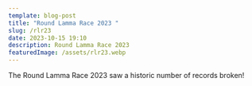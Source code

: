 ```yaml
---
template: blog-post
title: "Round Lamma Race 2023 "
slug: /rlr23
date: 2023-10-15 19:10
description: Round Lamma Race 2023
featuredImage: /assets/rlr23.webp
---
```

T﻿he Round Lamma Race 2023 saw a historic number of records broken!
